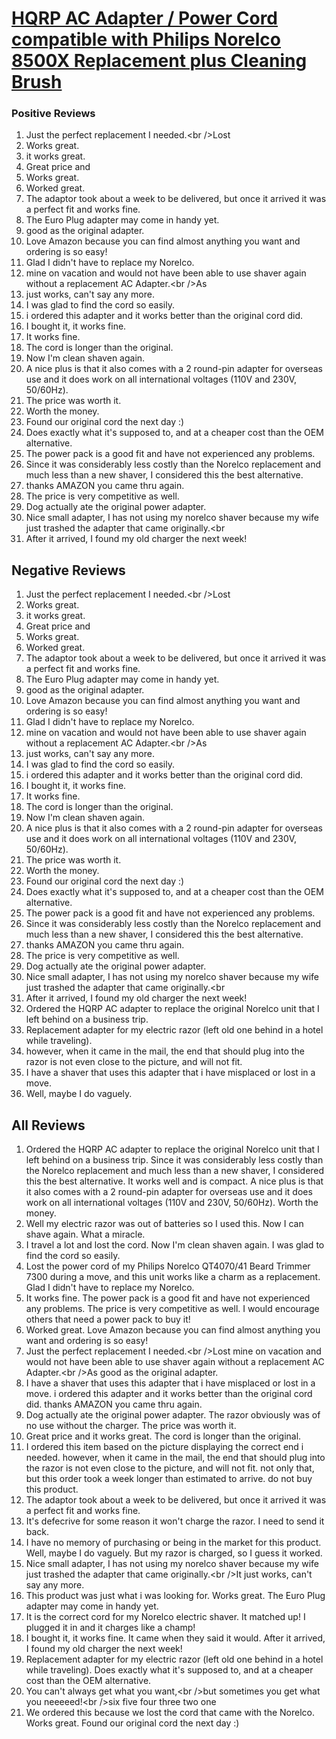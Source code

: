 # [HQRP AC Adapter / Power Cord compatible with Philips Norelco 8500X Replacement plus Cleaning Brush](https://products.checkmycream.com/products/HQRP-AC-Adapter-Power-Cord-compatible-with-Philips-Norelco-8500X-Replacement-plus-Cleaning-Brush.html)

### Positive Reviews

<ol>
      <li>Just the perfect replacement I needed.&lt;br /&gt;Lost</li>
      <li>Works great.</li>
      <li>it works great.</li>
      <li>Great price and</li>
      <li>Works great.  </li>
      <li>Worked great.</li>
      <li>The adaptor took about a week to be delivered, but once it arrived it was a perfect fit and works fine.</li>
      <li>The Euro Plug adapter may come in handy yet.</li>
      <li>good as the original adapter.</li>
      <li>Love Amazon because you can find almost anything you want and ordering is so easy!</li>
      <li>Glad I didn&#x27;t have to replace my Norelco.</li>
      <li>mine on vacation and would not have been able to use shaver again without a replacement AC Adapter.&lt;br /&gt;As</li>
      <li>just works, can&#x27;t say any more.</li>
      <li>I was glad to find the cord so easily.</li>
      <li>i ordered this adapter and it works better than the original cord did.</li>
      <li>I  bought it, it works fine.  </li>
      <li>It works fine.</li>
      <li>The cord is longer than the original.</li>
      <li>Now I&#x27;m clean shaven again.</li>
      <li>A nice plus is that it also comes with a 2 round-pin adapter for overseas use and it does work on all international voltages (110V and 230V, 50/60Hz).  </li>
      <li>The price was worth it.</li>
      <li>Worth the money.</li>
      <li>Found our original cord the next day :)</li>
      <li>Does exactly what it&#x27;s supposed to, and at a cheaper cost than the OEM alternative.</li>
      <li>The power pack is a good fit and have not experienced any problems.</li>
      <li>Since it was considerably less costly than the Norelco replacement and much less than a new shaver, I considered this the best alternative.  </li>
      <li>thanks AMAZON you came thru again.</li>
      <li>The price is very competitive as well.</li>
      <li>Dog actually ate the original power adapter.</li>
      <li>Nice small adapter, I has not using my norelco shaver because my wife just trashed the adapter that came originally.&lt;br</li>
      <li>After it arrived, I found my old charger the next week!</li>
</ol>


<h2>Negative Reviews</h2>
<ol>
<li> Just the perfect replacement I needed.&lt;br /&gt;Lost</li>
<li> Works great.</li>
<li> it works great.</li>
<li> Great price and</li>
<li> Works great.  </li>
<li> Worked great.</li>
<li> The adaptor took about a week to be delivered, but once it arrived it was a perfect fit and works fine.</li>
<li> The Euro Plug adapter may come in handy yet.</li>
<li> good as the original adapter.</li>
<li> Love Amazon because you can find almost anything you want and ordering is so easy!</li>
<li> Glad I didn&#x27;t have to replace my Norelco.</li>
<li> mine on vacation and would not have been able to use shaver again without a replacement AC Adapter.&lt;br /&gt;As</li>
<li> just works, can&#x27;t say any more.</li>
<li> I was glad to find the cord so easily.</li>
<li> i ordered this adapter and it works better than the original cord did.</li>
<li> I  bought it, it works fine.  </li>
<li> It works fine.</li>
<li> The cord is longer than the original.</li>
<li> Now I&#x27;m clean shaven again.</li>
<li> A nice plus is that it also comes with a 2 round-pin adapter for overseas use and it does work on all international voltages (110V and 230V, 50/60Hz).  </li>
<li> The price was worth it.</li>
<li> Worth the money.</li>
<li> Found our original cord the next day :)</li>
<li> Does exactly what it&#x27;s supposed to, and at a cheaper cost than the OEM alternative.</li>
<li> The power pack is a good fit and have not experienced any problems.</li>
<li> Since it was considerably less costly than the Norelco replacement and much less than a new shaver, I considered this the best alternative.  </li>
<li> thanks AMAZON you came thru again.</li>
<li> The price is very competitive as well.</li>
<li> Dog actually ate the original power adapter.</li>
<li> Nice small adapter, I has not using my norelco shaver because my wife just trashed the adapter that came originally.&lt;br</li>
<li> After it arrived, I found my old charger the next week!</li>
<li> Ordered the HQRP AC adapter to replace the original Norelco unit that I left behind on a business trip.  </li>
<li> Replacement adapter for my electric razor (left old one behind in a hotel while traveling).  </li>
<li> however, when it came in the mail, the end that should plug into the razor is not even close to the picture, and will not fit.</li>
<li> I have a shaver that uses this adapter that i have misplaced or lost in a move.</li>
<li> Well, maybe I do vaguely.</li>
</ol>

<h2>All Reviews</h2>

<ol>
    <li> Ordered the HQRP AC adapter to replace the original Norelco unit that I left behind on a business trip.  Since it was considerably less costly than the Norelco replacement and much less than a new shaver, I considered this the best alternative.  It works well and is compact.  A nice plus is that it also comes with a 2 round-pin adapter for overseas use and it does work on all international voltages (110V and 230V, 50/60Hz).  Worth the money.</li>
    <li> Well my electric razor was out of batteries so I used this.  Now I can shave again.  What a miracle.</li>
    <li> I travel a lot and lost the cord. Now I&#x27;m clean shaven again. I was glad to find the cord so easily.</li>
    <li> Lost the power cord of my Philips Norelco QT4070/41 Beard Trimmer 7300 during a move, and this unit works like a charm as a replacement. Glad I didn&#x27;t have to replace my Norelco.</li>
    <li> It works fine. The power pack is a good fit and have not experienced any problems. The price is very competitive as well. I would encourage others that need a power pack to buy it!</li>
    <li> Worked great. Love Amazon because you can find almost anything you want and ordering is so easy!</li>
    <li> Just the perfect replacement I needed.&lt;br /&gt;Lost mine on vacation and would not have been able to use shaver again without a replacement AC Adapter.&lt;br /&gt;As good as the original adapter.</li>
    <li> I have a shaver that uses this adapter that i have misplaced or lost in a move. i ordered this adapter and it works better than the original cord did. thanks AMAZON you came thru again.</li>
    <li> Dog actually ate the original power adapter. The razor obviously was of no use without the charger. The price was worth it.</li>
    <li> Great price and it works great. The cord is longer than the original.</li>
    <li> I ordered this item based on the picture displaying the correct end i needed. however, when it came in the mail, the end that should plug into the razor is not even close to the picture, and will not fit. not only that, but this order took a week longer than estimated to arrive. do not buy this product.</li>
    <li> The adaptor took about a week to be delivered, but once it arrived it was a perfect fit and works fine.</li>
    <li> It&#x27;s defecrive for some reason it won&#x27;t charge the razor. I need to send it back.</li>
    <li> I have no memory of purchasing or being in the market for this product. Well, maybe I do vaguely. But my razor is charged, so I guess it worked.</li>
    <li> Nice small adapter, I has not using my norelco shaver because my wife just trashed the adapter that came originally.&lt;br /&gt;It just works, can&#x27;t say any more.</li>
    <li> This product was just what i was looking for.  Works great.  The Euro Plug adapter may come in handy yet.</li>
    <li> It is the correct cord for my Norelco electric shaver. It matched up! I plugged it in and it charges like a champ!</li>
    <li> I  bought it, it works fine.  It came when they said it would.  After it arrived, I found my old charger the next week!</li>
    <li> Replacement adapter for my electric razor (left old one behind in a hotel while traveling).  Does exactly what it&#x27;s supposed to, and at a cheaper cost than the OEM alternative.</li>
    <li> You can&#x27;t always get what you want,&lt;br /&gt;but sometimes you get what you neeeeed!&lt;br /&gt;six five four three two one</li>
    <li> We ordered this because we lost the cord that came with the Norelco.  Works great. Found our original cord the next day :)</li>
</ol>




